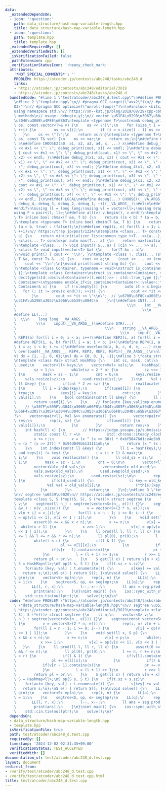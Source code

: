 ```yaml
---
data:
  _extendedDependsOn:
  - icon: ':question:'
    path: data_structure/hash-map-variable-length.hpp
    title: data_structure/hash-map-variable-length.hpp
  - icon: ':question:'
    path: template.hpp
    title: template.hpp
  _extendedRequiredBy: []
  _extendedVerifiedWith: []
  _isVerificationFailed: false
  _pathExtension: cpp
  _verificationStatusIcon: ':heavy_check_mark:'
  attributes:
    '*NOT_SPECIAL_COMMENTS*': ''
    PROBLEM: https://atcoder.jp/contests/abc248/tasks/abc248_d
    links:
    - https://atcoder.jp/contests/abc248/editorial/3819
    - https://atcoder.jp/contests/abc248/tasks/abc248_d
  bundledCode: "#line 1 \"test/atcoder/abc248_d.test.cpp\"\n#define PROBLEM \"https://atcoder.jp/contests/abc248/tasks/abc248_d\"\
    \n#line 2 \"template.hpp\"\n// #pragma GCC target(\"avx2\")\n// #pragma GCC optimize(\"\
    O3\")\n// #pragma GCC optimize(\"unroll-loops\")\n\n#include <bits/stdc++.h>\n\
    using namespace std;\n// https://xn--kst.jp/blog/2019/08/29/cpp-comp/\n// debug\
    \ methods\n// usage: debug(x,y);\n// vector \u51FA\u529B\u3067\u304D\u308B\u3088\
    \u3046\u306B\u4FEE\u6B63\ntemplate <typename T>\nostream& debug_print(ostream&\
    \ os, const vector<T>& v) {\n    os << \"[\";\n    for (size_t i = 0; i < v.size();\
    \ ++i) {\n        os << v[i];\n        if (i < v.size() - 1) os << \", \";\n \
    \   }\n    os << \"]\";\n    return os;\n}\ntemplate <typename T>\nostream& debug_print(ostream&\
    \ os, const T& var) {\n    os << var;\n    return os;\n}\n#define CHOOSE(a) CHOOSE2\
    \ a\n#define CHOOSE2(a0, a1, a2, a3, a4, x, ...) x\n#define debug_1(x1) { cout\
    \ << #x1 << \": \"; debug_print(cout, x1) << endl; }\n#define debug_2(x1, x2)\
    \ { cout << #x1 << \": \"; debug_print(cout, x1) << \", \" << #x2 << \": \"; debug_print(cout,\
    \ x2) << endl; }\n#define debug_3(x1, x2, x3) { cout << #x1 << \": \"; debug_print(cout,\
    \ x1) << \", \" << #x2 << \": \"; debug_print(cout, x2) << \", \" << #x3 << \"\
    : \"; debug_print(cout, x3) << endl; }\n#define debug_4(x1, x2, x3, x4) { cout\
    \ << #x1 << \": \"; debug_print(cout, x1) << \", \" << #x2 << \": \"; debug_print(cout,\
    \ x2) << \", \" << #x3 << \": \"; debug_print(cout, x3) << \", \" << #x4 << \"\
    : \"; debug_print(cout, x4) << endl; }\n#define debug_5(x1, x2, x3, x4, x5) {\
    \ cout << #x1 << \": \"; debug_print(cout, x1) << \", \" << #x2 << \": \"; debug_print(cout,\
    \ x2) << \", \" << #x3 << \": \"; debug_print(cout, x3) << \", \" << #x4 << \"\
    : \"; debug_print(cout, x4) << \", \" << #x5 << \": \"; debug_print(cout, x5)\
    \ << endl; }\n\n#ifdef LOCAL\n#define debug(...) CHOOSE((__VA_ARGS__, debug_5,\
    \ debug_4, debug_3, debug_2, debug_1, ~))(__VA_ARGS__)\n#else\n#define debug(...)\n\
    #endif\n\nusing ll = long long;\nusing vl = vector<ll>;\nusing Graph = vector<vector<ll>>;\n\
    using P = pair<ll, ll>;\n#define all(v) v.begin(), v.end()\ntemplate <typename\
    \ T> inline bool chmax(T &a, T b) {\n    return ((a < b) ? (a = b, true) : (false));\n\
    }\ntemplate <typename T> inline bool chmin(T &a, T b) {\n    return ((a > b) ?\
    \ (a = b, true) : (false));\n}\n#define rep1(i, n) for(ll i = 1; i <= ((ll)n);\
    \ ++i)\n// https://trap.jp/post/1224/\ntemplate <class... T> constexpr auto min(T...\
    \ a) {\n    return min(initializer_list<common_type_t<T...>>{a...});\n}\ntemplate\
    \ <class... T> constexpr auto max(T... a) {\n    return max(initializer_list<common_type_t<T...>>{a...});\n\
    }\ntemplate <class... T> void input(T &...a) { (cin >> ... >> a); }\ntemplate\
    \ <class T> void input(vector<T> &a) {\n    for(T &x : a)\n        cin >> x;\n\
    }\nvoid print() { cout << '\\n'; }\ntemplate <class T, class... Ts> void print(const\
    \ T &a, const Ts &...b) {\n    cout << a;\n    (cout << ... << (cout << ' ', b));\n\
    \    cout << '\\n';\n}\nvoid print(const string &s) {\n    cout << s << '\\n';\n\
    }\ntemplate <class Container, typename = void>\nstruct is_container : std::false_type\
    \ {};\ntemplate <class Container>\nstruct is_container<Container, std::void_t<decltype(std::declval<Container>().begin()),\
    \ decltype(std::declval<Container>().end())>> : std::true_type {};\ntemplate <class\
    \ Container>\ntypename enable_if<is_container<Container>::value>::type print(const\
    \ Container& x) {\n    if (!x.empty()) {\n        auto it = x.begin();\n     \
    \   for (; it != prev(x.end()); ++it) {\n            cout << *it << \" \";\n \
    \       }\n        cout << *it << \"\\n\";  // \u6700\u5F8C\u306E\u8981\u7D20\u3092\
    \u51FA\u529B\u3057\u3066\u6539\u884C\n    }\n}\n#define INT(...)             \
    \                                                  \\\n    int __VA_ARGS__;  \
    \                                                         \\\n    input(__VA_ARGS__)\n\
    #define LL(...)                                                              \
    \  \\\n    long long __VA_ARGS__;                                            \
    \         \\\n    input(__VA_ARGS__)\n#define STR(...)                       \
    \                                        \\\n    string __VA_ARGS__;         \
    \                                               \\\n    input(__VA_ARGS__)\n#define\
    \ REP1(a) for(ll i = 0; i < a; i++)\n#define REP2(i, a) for(ll i = 0; i < a; i++)\n\
    #define REP3(i, a, b) for(ll i = a; i < b; i++)\n#define REP4(i, a, b, c) for(ll\
    \ i = a; i < b; i += c)\n#define overload4(a, b, c, d, e, ...) e\n#define rep(...)\
    \ overload4(__VA_ARGS__, REP4, REP3, REP2, REP1)(__VA_ARGS__)\n\nll inf = 3e18;\n\
    vl dx = {1, -1, 0, 0};\nvl dy = {0, 0, 1, -1};\n#line 3 \"data_structure/hash-map-variable-length.hpp\"\
    \ntemplate <class Val> struct HashMap {\n    int sz, mask, cnt;\n    vector<bool>\
    \ used;\n    vector<ll> keys;\n    vector<Val> vals;\n    HashMap(int n = 1) {\n\
    \        sz = 1;\n        while(sz < 2 * n) {\n            sz <<= 1;\n       \
    \ }\n        mask = sz - 1;\n        cnt = 0;\n        keys.resize(sz);\n    \
    \    vals.resize(sz);\n        used.resize(sz);\n    }\n\n    Val &operator[](const\
    \ ll &key) {\n        if(cnt * 2 >= sz) {\n            reallocate();\n       \
    \ }\n        ll i = index(key);\n        if(!used[i]) {\n            used[i] =\
    \ true;\n            keys[i] = key;\n            cnt++;\n        }\n        return\
    \ vals[i];\n    }\n    bool contains(const ll &key) {\n        ll i = index(key);\n\
    \        return used[i];\n    }\n    // for(auto [key,val]:mp.enumerate()){}\n\
    \    // \u307F\u305F\u3044\u306B\u66F8\u3044\u305F\u3068\u304D\u306Bval\u3092\u5909\
    \u66F4\u3057\u305F\u3044\u304C\u3053\u306E\u66F8\u304D\u65B9\u3067\u3044\u3044\
    ?\n    vector<pair<ll, Val &>> enumerate() {\n        vector<pair<ll, Val &>>\
    \ res;\n        rep(i, sz) {\n            if(used[i]) {\n                res.push_back({keys[i],\
    \ vals[i]});\n            }\n        }\n        return res;\n    }\n  private:\n\
    \    int hash(ll x) {\n        // https://judge.yosupo.jp/submission/186759\n\
    \        static const ll r =\n            std::chrono::steady_clock::now().time_since_epoch().count();\n\
    \        x += r;\n        x = (x ^ (x >> 30)) * 0xbf58476d1ce4e5b9;\n        x\
    \ = (x ^ (x >> 27)) * 0x94d049bb133111eb;\n        return (x ^ (x >> 31)) & mask;\n\
    \    }\n    int index(const ll &key) {\n        ll i = hash(key);\n        while(used[i]\
    \ and keys[i] != key) {\n            i = (i + 1) & mask;\n        }\n        return\
    \ i;\n    }\n    void reallocate() {\n        ll old_sz = sz;\n        sz <<=\
    \ 1;\n        mask = sz - 1;\n        cnt = 0;\n\n        vector<ll> old_keys;\n\
    \        vector<Val> old_vals;\n        vector<bool> old_used;\n        keys.swap(old_keys);\n\
    \        vals.swap(old_vals);\n        used.swap(old_used);\n        keys.resize(sz);\n\
    \        vals.resize(sz);\n        used.resize(sz);\n\n        rep(i, old_sz)\
    \ {\n            if(old_used[i]) {\n                ll key = old_keys[i];\n  \
    \              Val val = old_vals[i];\n                (*this)[key] = val;\n \
    \           }\n        }\n        return;\n    }\n};\n#line 3 \"test/atcoder/abc248_d.test.cpp\"\
    \n// segtree \u6539\u9020\n// https://atcoder.jp/contests/abc248/editorial/3819\n\
    template <class S, S (*op)(S, S), S (*e)()> struct segtree {\n    ll n;\n    vector<S>\
    \ v;\n    segtree(ll n_) : segtree(vector<S>(n_, e())) {}\n    segtree(const vector<S>\
    \ &v_) : n(v_.size()) {\n        v = vector<S>(2 * n, e());\n        rep(i, n)\
    \ v[n + i] = v_[i];\n        for(ll i = n - 1; i >= 0; i--) {\n            v[i]\
    \ = op(v[i << 1], v[i << 1 | 1]);\n        }\n    }\n    void set(ll x, S p) {\n\
    \        assert(0 <= x && x < n);\n        x += n;\n        v[x] = p;\n      \
    \  while(x > 1) {\n            x >>= 1;\n            v[x] = op(v[x << 1], v[x\
    \ << 1 | 1]);\n        }\n    }\n    ll prod(ll l, ll r, ll x) {\n        assert(0\
    \ <= l && l <= r && r <= n);\n        ll pl(0), pr(0);\n        l += n, r += n;\n\
    \        while(l < r) {\n            if(l & 1) {\n                if(v[l].contains(x))\n\
    \                    pl += v[l][x];\n            }\n            if(r & 1) {\n\
    \                if(v[r - 1].contains(x))\n                    pr += v[r - 1][x];\n\
    \            }\n            l = (l + 1) >> 1;\n            r >>= 1;\n        }\n\
    \        return pl + pr;\n    }\n    S get(ll x) { return v[n + x]; }\n};\nusing\
    \ S = HashMap<ll>;\nS op(S s, S t) {\n    if(t.sz > s.sz)\n        swap(s, t);\n\
    \    for(auto [key, val] : t.enumerate()) {\n        s[key] += val;\n    }\n \
    \   return s;\n};\nS e() { return S(); }\n\nvoid solve() {\n    LL(n);\n    Graph\
    \ g(n);\n    vector<S> mp(n);\n    rep(i, n) {\n        LL(a);\n        mp[i][--a]\
    \ = 1;\n    }\n    segtree<S, op, e> seg(mp);\n    LL(q);\n    rep(_, q) {\n \
    \       LL(l, r, x);\n        l--, x--;\n        ll ans = seg.prod(l, r, x);\n\
    \        print(ans);\n    }\n}\nint main() {\n    ios::sync_with_stdio(false);\n\
    \    std::cin.tie(nullptr);\n    solve();\n}\n"
  code: "#define PROBLEM \"https://atcoder.jp/contests/abc248/tasks/abc248_d\"\n#include\
    \ \"data_structure/hash-map-variable-length.hpp\"\n// segtree \u6539\u9020\n//\
    \ https://atcoder.jp/contests/abc248/editorial/3819\ntemplate <class S, S (*op)(S,\
    \ S), S (*e)()> struct segtree {\n    ll n;\n    vector<S> v;\n    segtree(ll\
    \ n_) : segtree(vector<S>(n_, e())) {}\n    segtree(const vector<S> &v_) : n(v_.size())\
    \ {\n        v = vector<S>(2 * n, e());\n        rep(i, n) v[n + i] = v_[i];\n\
    \        for(ll i = n - 1; i >= 0; i--) {\n            v[i] = op(v[i << 1], v[i\
    \ << 1 | 1]);\n        }\n    }\n    void set(ll x, S p) {\n        assert(0 <=\
    \ x && x < n);\n        x += n;\n        v[x] = p;\n        while(x > 1) {\n \
    \           x >>= 1;\n            v[x] = op(v[x << 1], v[x << 1 | 1]);\n     \
    \   }\n    }\n    ll prod(ll l, ll r, ll x) {\n        assert(0 <= l && l <= r\
    \ && r <= n);\n        ll pl(0), pr(0);\n        l += n, r += n;\n        while(l\
    \ < r) {\n            if(l & 1) {\n                if(v[l].contains(x))\n    \
    \                pl += v[l][x];\n            }\n            if(r & 1) {\n    \
    \            if(v[r - 1].contains(x))\n                    pr += v[r - 1][x];\n\
    \            }\n            l = (l + 1) >> 1;\n            r >>= 1;\n        }\n\
    \        return pl + pr;\n    }\n    S get(ll x) { return v[n + x]; }\n};\nusing\
    \ S = HashMap<ll>;\nS op(S s, S t) {\n    if(t.sz > s.sz)\n        swap(s, t);\n\
    \    for(auto [key, val] : t.enumerate()) {\n        s[key] += val;\n    }\n \
    \   return s;\n};\nS e() { return S(); }\n\nvoid solve() {\n    LL(n);\n    Graph\
    \ g(n);\n    vector<S> mp(n);\n    rep(i, n) {\n        LL(a);\n        mp[i][--a]\
    \ = 1;\n    }\n    segtree<S, op, e> seg(mp);\n    LL(q);\n    rep(_, q) {\n \
    \       LL(l, r, x);\n        l--, x--;\n        ll ans = seg.prod(l, r, x);\n\
    \        print(ans);\n    }\n}\nint main() {\n    ios::sync_with_stdio(false);\n\
    \    std::cin.tie(nullptr);\n    solve();\n}"
  dependsOn:
  - data_structure/hash-map-variable-length.hpp
  - template.hpp
  isVerificationFile: true
  path: test/atcoder/abc248_d.test.cpp
  requiredBy: []
  timestamp: '2024-12-02 02:31:35+09:00'
  verificationStatus: TEST_ACCEPTED
  verifiedWith: []
documentation_of: test/atcoder/abc248_d.test.cpp
layout: document
redirect_from:
- /verify/test/atcoder/abc248_d.test.cpp
- /verify/test/atcoder/abc248_d.test.cpp.html
title: test/atcoder/abc248_d.test.cpp
---
```

